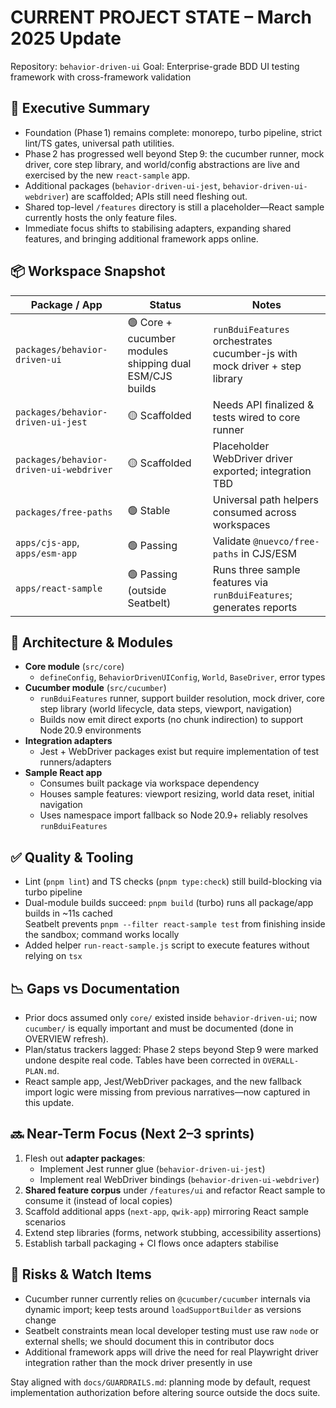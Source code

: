 # CURRENT PROJECT STATE – March 2025 Update

Repository: `behavior-driven-ui`
Goal: Enterprise-grade BDD UI testing framework with cross-framework validation

## 🎯 Executive Summary
- Foundation (Phase 1) remains complete: monorepo, turbo pipeline, strict lint/TS gates, universal path utilities.
- Phase 2 has progressed well beyond Step 9: the cucumber runner, mock driver, core step library, and world/config abstractions are live and exercised by the new `react-sample` app.
- Additional packages (`behavior-driven-ui-jest`, `behavior-driven-ui-webdriver`) are scaffolded; APIs still need fleshing out.
- Shared top-level `/features` directory is still a placeholder—React sample currently hosts the only feature files.
- Immediate focus shifts to stabilising adapters, expanding shared features, and bringing additional framework apps online.

## 📦 Workspace Snapshot
| Package / App | Status | Notes |
|---------------|--------|-------|
| `packages/behavior-driven-ui` | 🟢 Core + cucumber modules shipping dual ESM/CJS builds | `runBduiFeatures` orchestrates cucumber-js with mock driver + step library |
| `packages/behavior-driven-ui-jest` | 🟡 Scaffolded | Needs API finalized & tests wired to core runner |
| `packages/behavior-driven-ui-webdriver` | 🟡 Scaffolded | Placeholder WebDriver driver exported; integration TBD |
| `packages/free-paths` | 🟢 Stable | Universal path helpers consumed across workspaces |
| `apps/cjs-app`, `apps/esm-app` | 🟢 Passing | Validate `@nuevco/free-paths` in CJS/ESM |
| `apps/react-sample` | 🟢 Passing (outside Seatbelt) | Runs three sample features via `runBduiFeatures`; generates reports |

## 🧱 Architecture & Modules
- **Core module** (`src/core`)
  - `defineConfig`, `BehaviorDrivenUIConfig`, `World`, `BaseDriver`, error types
- **Cucumber module** (`src/cucumber`)
  - `runBduiFeatures` runner, support builder resolution, mock driver, core step library (world lifecycle, data steps, viewport, navigation)
  - Builds now emit direct exports (no chunk indirection) to support Node 20.9 environments
- **Integration adapters**
  - Jest + WebDriver packages exist but require implementation of test runners/adapters
- **Sample React app**
  - Consumes built package via workspace dependency
  - Houses sample features: viewport resizing, world data reset, initial navigation
  - Uses namespace import fallback so Node 20.9+ reliably resolves `runBduiFeatures`

## ✅ Quality & Tooling
- Lint (`pnpm lint`) and TS checks (`pnpm type:check`) still build-blocking via turbo pipeline
- Dual-module builds succeed: `pnpm build` (turbo) runs all package/app builds in ~11s cached<br>Seatbelt prevents `pnpm --filter react-sample test` from finishing inside the sandbox; command works locally
- Added helper `run-react-sample.js` script to execute features without relying on `tsx`

## 📉 Gaps vs Documentation
- Prior docs assumed only `core/` existed inside `behavior-driven-ui`; now `cucumber/` is equally important and must be documented (done in OVERVIEW refresh).
- Plan/status trackers lagged: Phase 2 steps beyond Step 9 were marked undone despite real code. Tables have been corrected in `OVERALL-PLAN.md`.
- React sample app, Jest/WebDriver packages, and the new fallback import logic were missing from previous narratives—now captured in this update.

## 🔜 Near-Term Focus (Next 2–3 sprints)
1. Flesh out **adapter packages**:
   - Implement Jest runner glue (`behavior-driven-ui-jest`)
   - Implement real WebDriver bindings (`behavior-driven-ui-webdriver`)
2. **Shared feature corpus** under `/features/ui` and refactor React sample to consume it (instead of local copies)
3. Scaffold additional apps (`next-app`, `qwik-app`) mirroring React sample scenarios
4. Extend step libraries (forms, network stubbing, accessibility assertions)
5. Establish tarball packaging + CI flows once adapters stabilise

## 📌 Risks & Watch Items
- Cucumber runner currently relies on `@cucumber/cucumber` internals via dynamic import; keep tests around `loadSupportBuilder` as versions change
- Seatbelt constraints mean local developer testing must use raw `node` or external shells; we should document this in contributor docs
- Additional framework apps will drive the need for real Playwright driver integration rather than the mock driver presently in use

Stay aligned with `docs/GUARDRAILS.md`: planning mode by default, request implementation authorization before altering source outside the docs suite.
